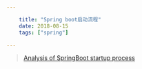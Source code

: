 ```yaml
---

    title: "Spring boot启动流程"
    date: 2018-08-15
    tags: ["spring"]

---
```


> [Analysis of SpringBoot startup process](https://programmer.group/analysis-of-springboot-startup-process.html)
